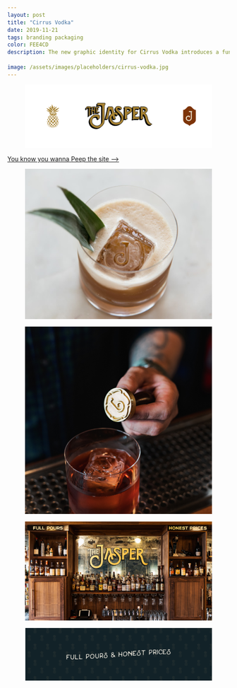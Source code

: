 ```yaml
---
layout: post
title: "Cirrus Vodka"
date: 2019-11-21
tags: branding packaging
color: FEE4CD
description: The new graphic identity for Cirrus Vodka introduces a fun loving brand personality and premium focus into the logo and packaging through a new modern icon, bold typography, and a refined color palette.

image: /assets/images/placeholders/cirrus-vodka.jpg
---
```

<div class="container">
<figure>
  <img src="/assets/images/jasper/Jasper-brand-suite.png" alt="Placeholder"/>
</figure>
</div>

<div class="container-btn section-padding">
  <a class="btn" href="https://cirrusvodka.com">
    <div>
      <span>You know you wanna</span>
      <span>Peep the site ⟶</span>
    </div>
  </a>
</div>

<div class="container-double">
<figure>
  <img src="/assets/images/jasper/jasper-cocktail-ice.jpg" alt="Placeholder"/>
</figure>
<figure>
  <img src="/assets/images/jasper/jasper-cocktail.jpg" alt="Placeholder"/>
</figure>
</div>

<figure class="large-img">
  <img src="/assets/images/jasper/jasper-lg.jpg" alt="Placeholder"/>
</figure>

<figure class="large-img">
  <img src="/assets/images/jasper/jasper-pattern.png" alt="Placeholder"/>
</figure>
